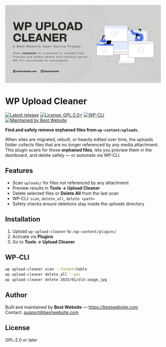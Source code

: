 <p align="center">
  <img src="https://raw.githubusercontent.com/bestwebsite/wp-upload-cleaner/master/assets/social/wp-upload-cleaner-banner.png"
       alt="WP Upload Cleaner — scan and clean unused media files safely" />
</p>

# WP Upload Cleaner

[![Latest release](https://img.shields.io/github/v/release/bestwebsite/wp-upload-cleaner)](../../releases)
[![License: GPL-2.0+](https://img.shields.io/badge/license-GPL--2.0%2B-blue.svg)](LICENSE)
[![WP-CLI](https://img.shields.io/badge/WP--CLI-supported-2ea44f.svg)](https://wp-cli.org/)
[![Maintained by Best Website](https://img.shields.io/badge/maintainer-Best%20Website-3AA0FF)](https://bestwebsite.com)

**Find and safely remove orphaned files from `wp-content/uploads`.**

When sites are migrated, rebuilt, or heavily edited over time, the uploads folder collects files that are no longer referenced by any media attachment. This plugin scans for those **orphaned files**, lets you preview them in the dashboard, and delete safely — or automate via WP‑CLI.

## Features
- Scan `uploads/` for files not referenced by any attachment
- Preview results in **Tools → Upload Cleaner**
- Delete selected files or **Delete All** from the last scan
- WP‑CLI: `scan`, `delete_all`, `delete <path>`
- Safety checks ensure deletions stay inside the uploads directory

## Installation
1. Upload `wp-upload-cleaner` to `/wp-content/plugins/`
2. Activate via **Plugins**
3. Go to **Tools → Upload Cleaner**

## WP‑CLI
```bash
wp upload-cleaner scan --format=table
wp upload-cleaner delete_all --yes
wp upload-cleaner delete 2025/01/old-image.jpg
```

## Author
Built and maintained by **Best Website** — https://bestwebsite.com  
Contact: support@bestwebsite.com

## License
GPL‑2.0 or later
